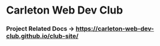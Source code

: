 # Carleton Web Dev Club

### Project Related Docs ->  https://carleton-web-dev-club.github.io/club-site/
